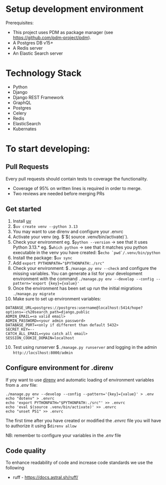 Setup development environment
=============================

Prerequisites:
- This project uses PDM as package manager (see https://github.com/pdm-project/pdm).
- A Postgres DB v15+
- A Redis server
- An Elastic Search server


Technology Stack
================

- Python
- Django
- Django REST Framework
- GraphQL
- Postgres
- Celery
- Redis
- ElasticSearch
- Kubernates


To start developing:
====================

Pull Requests
-------------

Every pull requests should contain tests to coverage the functionality.
- Coverage of 95% on written lines is required in order to merge.
- Two reviews are needed before merging PRs


Get started
-----------

1. Install [uv](https://docs.astral.sh/)
2. $`uv create venv --python 3.13`
3. You may want to use direnv and configure your .envrc
4. Activate your venv (eg. $`$( source .venv/bin/activate)`).
5. Check your environment
   eg. $`python --version` -> see that it uses Python 3.13.*
   eg. $`which python` -> see that it matches you python executable in the venv you have created: $```echo `pwd`/.venv/bin/python```
5. Install the package: $`uv sync`
6. Add `export PYTHONPATH="$PYTHONPATH:./src"`
7. Check your environment: $`./manage.py env --check` and configure the missing variables.
   You can generate a list for your development environment with the command `./manage.py env --develop --config --pattern='export {key}={value}'`
8. Once the environment has been set up run the initial migrations `./manage.py migrate`
9. Make sure to set up environment variables:
```
DATABASE_URL=postgres://postgres:username@localhost:5414/hope?options=-c%20search_path=django,public
ADMIN_EMAIL=<a valid email>
ADMIN_PASSWORD=<your admin password>
DATABASE_PORT=<only if different than default 5432>
SECRET_KEY=--
CATCH_ALL_EMAIL=<you catch all email>
SESSION_COOKIE_DOMAIN=localhost
```
10. Test using runserver $`./manage.py runserver` and logging in the admin `http://locslhost:8000/admin`


Configure environment for .direnv
---------------------------------

If yoy want to use [direnv](https://direnv.net/) and automatic loading of environment variables from a _.env_ file:

    ./manage.py env --develop --config --pattern='{key}={value}' > .env
    echo "dotenv" > .envrc
    echo 'export PYTHONPATH="$PYTHONPATH:./src"' >> .envrc
    echo 'eval $(source .venv/bin/activate)' >> .envrc
    echo "unset PS1" >> .envrc

The first time after you have created or modified the _.envrc_ file you will have to authorize it using $`direnv allow`

NB: remember to configure your variables in the _.env_ file


Code quality
------------

To enhance readability of code and increase code standards we use the following
- ruff - https://docs.astral.sh/ruff/

